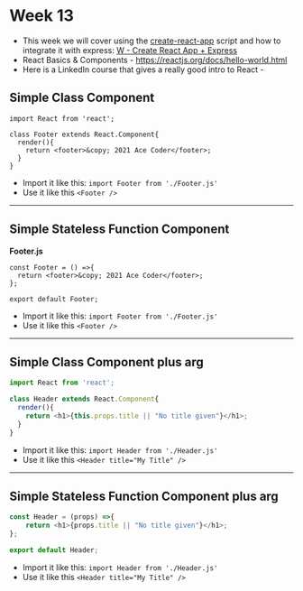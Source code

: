 # Week 13

- This week we will cover using the [create-react-app](https://reactjs.org/docs/create-a-new-react-app.html) script and how to integrate it with express: [W - Create React App + Express](../hw-notes/HW-create-react-app-plus-express.md)
- React Basics & Components - https://reactjs.org/docs/hello-world.html
- Here is a LinkedIn course that gives a really good intro to React - 

## Simple Class Component

```
import React from 'react';

class Footer extends React.Component{
  render(){
    return <footer>&copy; 2021 Ace Coder</footer>;
  }
}
```

- Import it like this: `import Footer from './Footer.js'`
- Use it like this `<Footer />`

<hr>

## Simple Stateless Function Component 

**Footer.js**
```
const Footer = () =>{
  return <footer>&copy; 2021 Ace Coder</footer>;
};

export default Footer;
```

- Import it like this: `import Footer from './Footer.js'`
- Use it like this `<Footer />`

<hr>

## Simple Class Component plus arg

```js
import React from 'react';

class Header extends React.Component{
  render(){
    return <h1>{this.props.title || "No title given"}</h1>;
  }
}
```

- Import it like this: `import Header from './Header.js'`
- Use it like this `<Header title="My Title" />`

<hr>

## Simple Stateless Function Component plus arg

```js
const Header = (props) =>{
    return <h1>{props.title || "No title given"}</h1>;
};

export default Header;
```

- Import it like this: `import Header from './Header.js'`
- Use it like this `<Header title="My Title" />`
